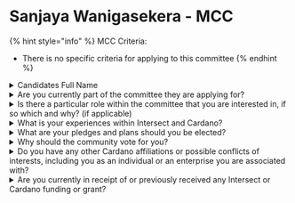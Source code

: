 # Sanjaya Wanigasekera - MCC

{% hint style="info" %}
MCC Criteria:

* There is no specific criteria for applying to this committee
{% endhint %}

<details>

<summary>Candidates Full Name</summary>

Sanjaya Wanigasekera

</details>



<details>

<summary>Are you currently part of the committee they are applying for?</summary>

No

</details>



<details>

<summary>Is there a particular role within the committee that you are interested in, if so which and why? (if applicable)</summary>

I am interested in securing a seat in the committee to focus more on the education sector as I also believe the other elected committee members input would also be invaluable to this goal.

</details>



<details>

<summary>What is your experiences within Intersect and Cardano?</summary>

I have been following the Cardano ecosystem and its developments since its early stages with great interest. As the Community Manager for Coin Ceylon Sri Lanka which was established in 2021, I have executed my role with much enthusiasm. I have worked with Coin Ceylon in contributing and building on Cardano while introducing Cardano and blockchain technology to the local stage . As Coin Ceylon was appointed as the 3rd Intersect hub and the 1st hub in South East Asia, I have been engaging closely with the appointed hub manager and my colleagues to build and expand the community in Sri Lanka while educating our associate and founding members about the purpose of Intersect and Cardano ecosystem. Additionally I have experience in organizing local Intersect hub events and hosting Cardano based virtual events throughout the years.

</details>



<details>

<summary>What are your pledges and plans should you be elected?</summary>

If I am elected I pledge to explore a framework where school and university students could access Intersects resources in more affordable manner, so that future generations can also contribute towards cardano development early on. Furthermore I believe education plays a vital role in this ecosystem and due that fact I pledge to explore avenues focused on helping educate existing and potential new members with the knowledge and tools needed to navigate this ever growing industry.

</details>



<details>

<summary>Why should the community vote for you?</summary>

Operating as the Community Manager for Coin Ceylon which was appointed as the 3rd Intersect hub, I have actively engaged with the local hub members in spreading awareness of Intersects purpose and vision for the Cardano community. As a result of this engagement and multiple events we as a hub have hosted has allowed us gather a large community from Sri Lanka who believe in Cardano and the future. If I am elected I am confident that I can continue to contribute towards this cause while ensuring that all Intersect members get the best of what Intersect has to offer.

</details>



<details>

<summary>Do you have any other Cardano affiliations or possible conflicts of interests, including you as an individual or an enterprise you are associated with?</summary>

Not Applicable

</details>



<details>

<summary>Are you currently in receipt of or previously received any Intersect or Cardano funding or grant?</summary>

No Applicable

</details>
